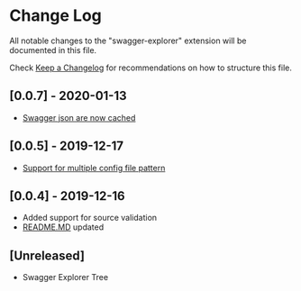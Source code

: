 # Change Log

All notable changes to the "swagger-explorer" extension will be documented in this file.

Check [Keep a Changelog](http://keepachangelog.com/) for recommendations on how to structure this file.

## [0.0.7] - 2020-01-13

- [Swagger json are now cached](https://github.com/dardino/vscode-swagger-explorer/pull/8)

## [0.0.5] - 2019-12-17

- [Support for multiple config file pattern](https://github.com/dardino/vscode-swagger-explorer/pull/8)

## [0.0.4] - 2019-12-16

- Added support for source validation
- [README.MD](README.md) updated

## [Unreleased]

- Swagger Explorer Tree
